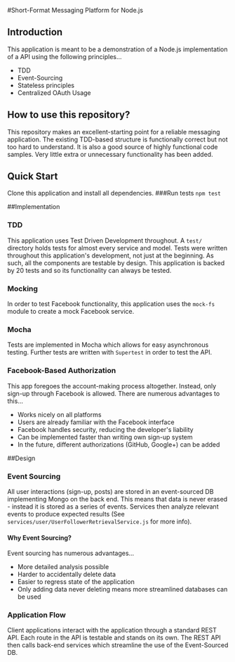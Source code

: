 #Short-Format Messaging Platform for Node.js
## Introduction
This application is meant to be a demonstration of a Node.js implementation of a API using the following principles...
- TDD
- Event-Sourcing
- Stateless principles
- Centralized OAuth Usage

## How to use this repository?
This repository makes an excellent-starting point for a reliable messaging application. The existing TDD-based structure is functionally correct but not too hard to understand.
It is also a good source of highly functional code samples.
Very little extra or unnecessary functionality has been added.


## Quick Start
Clone this application and install all dependencies.
###Run tests
`npm test`

##Implementation
### TDD
This application uses Test Driven Development throughout. A `test/` directory holds tests for almost every service and model.
Tests were written throughout this application's development, not just at the beginning. As such, all the components are testable by design.
This application is backed by 20 tests and so its functionality can always be tested.

### Mocking
In order to test Facebook functionality, this application uses the `mock-fs` module to create a mock Facebook service.

### Mocha
Tests are implemented in Mocha which allows for easy asynchronous testing. Further tests are written with `Supertest` in order to test the API.

### Facebook-Based Authorization
This app foregoes the account-making process altogether. Instead, only sign-up through Facebook is allowed. There are numerous advantages to this...
- Works nicely on all platforms
- Users are already familiar with the Facebook interface
- Facebook handles security, reducing the developer's liability
- Can be implemented faster than writing own sign-up system
- In the future, different authorizations (GitHub, Google+) can be added

##Design

### Event Sourcing
All user interactions (sign-up, posts) are stored in an event-sourced DB implementing Mongo on the back end. This means that data is never erased - instead it is stored as a series of events. Services then analyze relevant events to produce expected results (See `services/user/UserFollowerRetrievalService.js` for more info).
#### Why Event Sourcing?
Event sourcing has numerous advantages...
- More detailed analysis possible
- Harder to accidentally delete data
- Easier to regress state of the application
- Only adding data never deleting means more streamlined databases can be used

### Application Flow
Client applications interact with the application through a standard REST API. Each route in the API is testable and stands on its own. The REST API then calls back-end services which streamline the use of the Event-Sourced DB.

